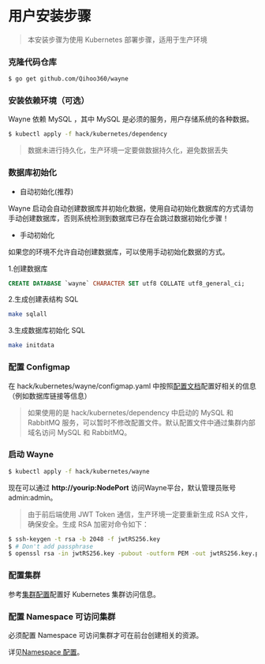 # 用户安装步骤

> 本安装步骤为使用 Kubernetes 部署步骤，适用于生产环境

### 克隆代码仓库

```bash
$ go get github.com/Qihoo360/wayne
```

### 安装依赖环境（可选）

Wayne 依赖 MySQL ，其中 MySQL 是必须的服务，用户存储系统的各种数据。

```bash
$ kubectl apply -f hack/kubernetes/dependency
```

> 数据未进行持久化，生产环境一定要做数据持久化，避免数据丢失

### 数据库初始化

- 自动初始化(推荐)

Wayne 启动会自动创建数据库并初始化数据，使用自动初始化数据库的方式请勿手动创建数据库，否则系统检测到数据库已存在会跳过数据初始化步骤！

- 手动初始化

如果您的环境不允许自动创建数据库，可以使用手动初始化数据的方式。

1.创建数据库

```sql
CREATE DATABASE `wayne` CHARACTER SET utf8 COLLATE utf8_general_ci;
```

2.生成创建表结构 SQL

```bash
make sqlall
```

3.生成数据库初始化 SQL

```bash
make initdata
```

### 配置 Configmap

在 hack/kubernetes/wayne/configmap.yaml 中按照[配置文档](../admin/cluster.md)配置好相关的信息（例如数据库链接等信息）

> 如果使用的是 hack/kubernetes/dependency 中启动的 MySQL 和 RabbitMQ 服务，可以暂时不修改配置文件。默认配置文件中通过集群内部域名访问 MySQL 和 RabbitMQ。

### 启动 Wayne

```bash
$ kubectl apply -f hack/kubernetes/wayne
```

现在可以通过 **http://yourip:NodePort** 访问Wayne平台，默认管理员账号 admin:admin。


> 由于前后端使用 JWT Token 通信，生产环境一定要重新生成 RSA 文件，确保安全。生成 RSA 加密对命令如下：
```bash
$ ssh-keygen -t rsa -b 2048 -f jwtRS256.key
$ # Don't add passphrase
$ openssl rsa -in jwtRS256.key -pubout -outform PEM -out jwtRS256.key.pub
```

### 配置集群

参考[集群配置](../admin/cluster.md)配置好 Kubernetes 集群访问信息。

### 配置 Namespace 可访问集群

必须配置 Namespace 可访问集群才可在前台创建相关的资源。

详见[Namespace 配置](../admin/namespace.md)。
